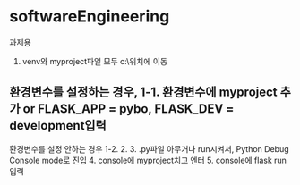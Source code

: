 # softwareEngineering
과제용
1. venv와 myproject파일 모두 c:\위치에 이동

환경변수를 설정하는 경우,
1-1. 환경변수에 myproject 추가 or FLASK_APP = pybo, FLASK_DEV = development입력
------------------------------------------------------

환경변수를 설정 안하는 경우
1-2.
2.
3. .py파일 아무거나 run시켜서, Python Debug Console mode로 진입
4. console에 myproject치고 엔터
5. console에 flask run입력

